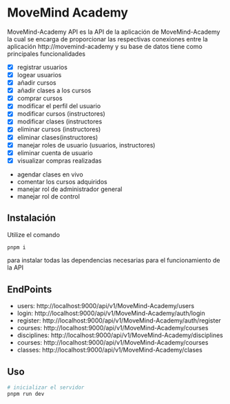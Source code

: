 # MoveMind Academy

MoveMind-Academy API es la API de la aplicación de MoveMind-Academy la cual se encarga de proporcionar las respectivas conexiones entre la aplicación http://movemind-academy y su base de datos 
tiene como principales funcionalidades 
- [x] registrar usuarios
- [x] logear usuarios
- [x] añadir cursos
- [x] añadir clases a los cursos
- [x] comprar cursos
- [x] modificar el perfil del usuario
- [x] modificar cursos (instructores)
- [x] modificar clases (instructores
- [x] eliminar cursos (instructores)
- [x] eliminar clases(instructores)
- [x] manejar roles de usuario (usuarios, instructores)
- [x] eliminar cuenta de usuario
- [x] visualizar compras realizadas
- agendar clases en vivo
- comentar los cursos adquiridos
- manejar rol de administrador general
- manejar rol de control
  
## Instalación

Utilize el comando 
```bash
pnpm i
```
para instalar todas las dependencias necesarias para el funcionamiento de la API

## EndPoints

- users: http://localhost:9000/api/v1/MoveMind-Academy/users
- login: http://localhost:9000/api/v1/MoveMind-Academy/auth/login
- register: http://localhost:9000/api/v1/MoveMind-Academy/auth/register
- courses: http://localhost:9000/api/v1/MoveMind-Academy/courses
- disciplines: http://localhost:9000/api/v1/MoveMind-Academy/disciplines
- courses: http://localhost:9000/api/v1/MoveMind-Academy/courses
- classes: http://localhost:9000/api/v1/MoveMind-Academy/clases

## Uso

```bash
# inicializar el servidor
pnpm run dev 
```